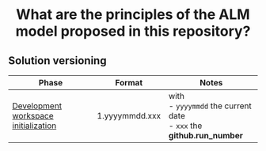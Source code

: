 <p align="center">
    <h1 align="center">
        What are the principles of the ALM model proposed in this repository?
    </h1>
</p>

## Solution versioning

| Phase                                                                                     | Format         | Notes                                                                            |
| ----------------------------------------------------------------------------------------- | -------------- | -------------------------------------------------------------------------------- |
| [Development workspace initialization](../.github/workflows/workspace-initialization.yml) | 1.yyyymmdd.xxx | with <br/> - `yyyymmdd` the current date <br/> - `xxx` the **github.run_number** |